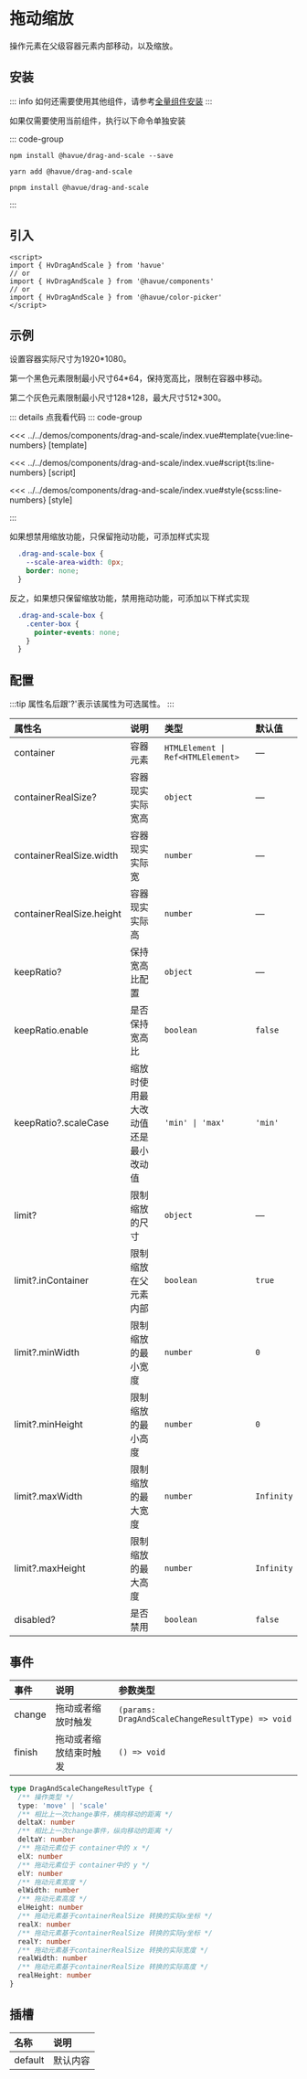 # 拖动缩放

操作元素在父级容器元素内部移动，以及缩放。

## 安装

::: info
如何还需要使用其他组件，请参考[全量组件安装](./index.md)
:::

如果仅需要使用当前组件，执行以下命令单独安装

::: code-group

```shell [npm]
npm install @havue/drag-and-scale --save
```

```shell [yarn]
yarn add @havue/drag-and-scale
```

```shell [pnpm]
pnpm install @havue/drag-and-scale
```

:::

## 引入

```vue
<script>
import { HvDragAndScale } from 'havue'
// or 
import { HvDragAndScale } from '@havue/components'
// or
import { HvDragAndScale } from '@havue/color-picker'
</script>
```

## 示例

设置容器实际尺寸为1920*1080。

第一个黑色元素限制最小尺寸64*64，保持宽高比，限制在容器中移动。

第二个灰色元素限制最小尺寸128\*128，最大尺寸512\*300。

<script setup lang="ts">
import Demo from '@/components/drag-and-scale/index.vue'

</script>

<Demo></Demo>

::: details 点我看代码
::: code-group

<<< ../../demos/components/drag-and-scale/index.vue#template{vue:line-numbers} [template]

<<< ../../demos/components/drag-and-scale/index.vue#script{ts:line-numbers} [script]

<<< ../../demos/components/drag-and-scale/index.vue#style{scss:line-numbers} [style]

:::

如果想禁用缩放功能，只保留拖动功能，可添加样式实现

```css
  .drag-and-scale-box {
    --scale-area-width: 0px;
    border: none;
  }
```

反之，如果想只保留缩放功能，禁用拖动功能，可添加以下样式实现

```scss
  .drag-and-scale-box {
    .center-box {
      pointer-events: none;
    }
  }
```

## 配置

:::tip
属性名后跟'?'表示该属性为可选属性。
:::

|          属性名          |        说明         |      类型      |    默认值     |
| :----------------------- | :------------------ | :-------------| :----------- |
| container                | 容器元素             | `HTMLElement \| Ref<HTMLElement>`     |   —   |
| containerRealSize?       | 容器现实实际宽高      | `object`        | —           |
| containerRealSize.width  | 容器现实实际宽        | `number`        | —           |
| containerRealSize.height | 容器现实实际高        | `number`        | —           |
| keepRatio?                | 保持宽高比配置        | `object`        | —           |
| keepRatio.enable         | 是否保持宽高比        | `boolean`       | `false`       |
| keepRatio?.scaleCase      | 缩放时使用最大改动值还是最小改动值      | `'min' \| 'max'`  |     `'min'`     |
| limit?                   | 限制缩放的尺寸        | `object`        |  —          |
| limit?.inContainer        | 限制缩放在父元素内部   | `boolean`      |  `true`      |
| limit?.minWidth           | 限制缩放的最小宽度     | `number`       | `0`           |
| limit?.minHeight          | 限制缩放的最小高度     | `number`       | `0`           |
| limit?.maxWidth           | 限制缩放的最大宽度     | `number`       | `Infinity`           |
| limit?.maxHeight          | 限制缩放的最大高度     | `number`       | `Infinity`           |
| disabled?                | 是否禁用              | `boolean`       | `false`           |

## 事件

|   事件     |        说明          |            参数类型                |
| :-------  | :------------------ | :-------------------------------   |
| change     | 拖动或者缩放时触发    | `(params: DragAndScaleChangeResultType) => void`    |
| finish  | 拖动或者缩放结束时触发    | `() => void`                     |

```ts
type DragAndScaleChangeResultType {
  /** 操作类型 */
  type: 'move' | 'scale'
  /** 相比上一次change事件，横向移动的距离 */
  deltaX: number
  /** 相比上一次change事件，纵向移动的距离 */
  deltaY: number
  /** 拖动元素位于 container中的 x */
  elX: number
  /** 拖动元素位于 container中的 y */
  elY: number
  /** 拖动元素宽度 */
  elWidth: number
  /** 拖动元素高度 */
  elHeight: number
  /** 拖动元素基于containerRealSize 转换的实际x坐标 */
  realX: number
  /** 拖动元素基于containerRealSize 转换的实际y坐标 */
  realY: number
  /** 拖动元素基于containerRealSize 转换的实际宽度 */
  realWidth: number
  /** 拖动元素基于containerRealSize 转换的实际高度 */
  realHeight: number
}
```

## 插槽

|   名称       |        说明          |
| :----------- | :------------------ |
| default      | 默认内容             |
